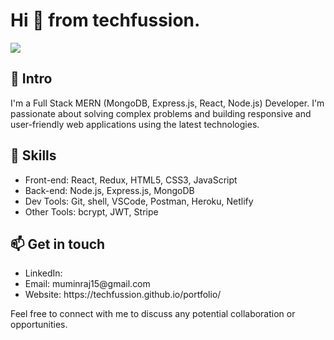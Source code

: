 

<!--
**techfussion/techfussion** is a ✨ _special_ ✨ repository because its `README.md` (this file) appears on your GitHub profile.

Here are some ideas to get you started:

- 🔭 I’m currently working on ...
- 🌱 I’m currently learning ...
- 👯 I’m looking to collaborate on ...
- 🤔 I’m looking for help with ...
- 💬 Ask me about ...
- 📫 How to reach me: ...
- 😄 Pronouns: ...
- ⚡ Fun fact: ...
-->
<div>
	<h1>Hi 👋 from techfussion. </h1>
	<img src="https://github.com/techfussion/placeholder/blob/main/Linkedin_bg.jpeg?raw=true">
	<h2>🌟 Intro</h2>
	<p>I'm a Full Stack MERN (MongoDB, Express.js, React, Node.js) Developer. 
		I'm passionate about solving complex problems and building responsive and user-friendly web applications using the latest technologies.
	</p>
	<h2>🚀 Skills</h2>
	<ul>
		<li>Front-end: React, Redux, HTML5, CSS3, JavaScript</li>
		<li>Back-end: Node.js, Express.js, MongoDB</li>
		<li>Dev Tools: Git, shell, VSCode, Postman, Heroku, Netlify</li>
		<li>Other Tools: bcrypt, JWT, Stripe</li>
	</ul>
	<h2>📫 Get in touch</h2>
	<ul>
		<li>LinkedIn: </li>
		<li>Email: muminraj15@gmail.com</li>
		<li>Website: https://techfussion.github.io/portfolio/</li>
	</ul>
	<p font-size="2rem">Feel free to connect with me to discuss any potential collaboration or opportunities.</p>

</div>
